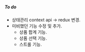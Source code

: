 ##### To do

- 상태관리 context api -> redux 변경.
- 미비했던 기능 수정 및 추가.
  - 상품 합계 기능.
  - 상품 선택 기능.
  - 스트롤 기능.
